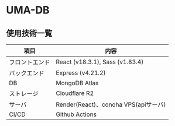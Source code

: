 # UMA-DB


## 使用技術一覧
| 項目         | 内容                                                            |
|--------------|-----------------------------------------------------------------|
| フロントエンド | React (v18.3.1), Sass (v1.83.4) |
| バックエンド  | Express (v4.21.2) |
| DB           | MongoDB Atlas                                             |
| ストレージ      | Cloudflare R2                      |
| サーバ      | Render(React)、conoha VPS(apiサーバ)                     |
| CI/CD      | Github Actions                     |



